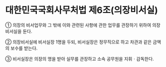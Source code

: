 # 대한민국국회사무처법 제6조(의장비서실)

① 의장의 비서업무와 그 밖에 이와 관련된 사항에 관한 업무를 관장하기 위하여 의장비서실을 둔다.

② 의장비서실에 비서실장 1명을 두되, 비서실장은 정무직으로 하고 차관과 같은 금액의 보수를 받는다.

③ 비서실장은 의장의 명을 받아 실무를 관장하고 소속 공무원을 지휘ㆍ감독한다.
